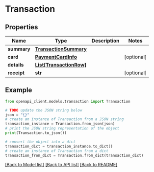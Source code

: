 # Transaction


## Properties

Name | Type | Description | Notes
------------ | ------------- | ------------- | -------------
**summary** | [**TransactionSummary**](TransactionSummary.md) |  | 
**card** | [**PaymentCardInfo**](PaymentCardInfo.md) |  | [optional] 
**details** | [**List[TransactionRow]**](TransactionRow.md) |  | 
**receipt** | **str** |  | [optional] 

## Example

```python
from openapi_client.models.transaction import Transaction

# TODO update the JSON string below
json = "{}"
# create an instance of Transaction from a JSON string
transaction_instance = Transaction.from_json(json)
# print the JSON string representation of the object
print(Transaction.to_json())

# convert the object into a dict
transaction_dict = transaction_instance.to_dict()
# create an instance of Transaction from a dict
transaction_from_dict = Transaction.from_dict(transaction_dict)
```
[[Back to Model list]](../README.md#documentation-for-models) [[Back to API list]](../README.md#documentation-for-api-endpoints) [[Back to README]](../README.md)


